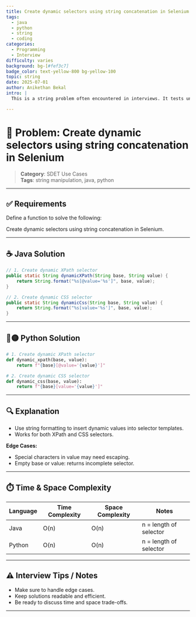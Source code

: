 ```yaml
---
title: Create dynamic selectors using string concatenation in Selenium
tags:
  - java
  - python
  - string
  - coding
categories:
  - Programming
  - Interview
difficulty: varies
background: bg-[#fef3c7]
badge_color: text-yellow-800 bg-yellow-100
topic: string
date: 2025-07-01
author: Anikethan Bekal
intro: |
  This is a string problem often encountered in interviews. It tests understanding of fundamental concepts such as iteration, pattern matching, or algorithmic design depending on the problem.

---
```


# 🧠 Problem: Create dynamic selectors using string concatenation in Selenium

> **Category**: SDET Use Cases  
> **Tags**: string manipulation, java, python

---

## ✅ Requirements

Define a function to solve the following:

Create dynamic selectors using string concatenation in Selenium.

---

## ☕ Java Solution

```java
// 1. Create dynamic XPath selector
public static String dynamicXPath(String base, String value) {
    return String.format("%s[@value='%s']", base, value);
}

// 2. Create dynamic CSS selector
public static String dynamicCss(String base, String value) {
    return String.format("%s[value='%s']", base, value);
}
```

---

## 🔵🟡 Python Solution

```python
# 1. Create dynamic XPath selector
def dynamic_xpath(base, value):
    return f"{base}[@value='{value}']"

# 2. Create dynamic CSS selector
def dynamic_css(base, value):
    return f"{base}[value='{value}']"
```

---

## 🔍 Explanation

- Use string formatting to insert dynamic values into selector templates.
- Works for both XPath and CSS selectors.

**Edge Cases:**
- Special characters in value may need escaping.
- Empty base or value: returns incomplete selector.

---

## ⏱️ Time & Space Complexity

| Language | Time Complexity | Space Complexity | Notes |
|----------|-----------------|------------------|-------|
| Java     | O(n)            | O(n)             | n = length of selector |
| Python   | O(n)            | O(n)             | n = length of selector |

---

## ⚠️ Interview Tips / Notes

- Make sure to handle edge cases.
- Keep solutions readable and efficient.
- Be ready to discuss time and space trade-offs.

---
